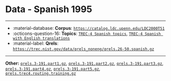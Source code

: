 # Data - Spanish 1995 



---

- :material-database: **Corpus**: [`https://catalog.ldc.upenn.edu/LDC2000T51`](https://catalog.ldc.upenn.edu/LDC2000T51)
- :octicons-question-16: **Topics**: [`TREC-4 Spanish topics`](https://trec.nist.gov/data/topics_noneng/topics.SP26-SP50.allspanish.gz), [`TREC-4 Spanish with English translations`](https://trec.nist.gov/data/topics_noneng/topics.SP26-SP50.spanish.english.gz)
- :material-label: **Qrels**: [`https://trec.nist.gov/data/qrels_noneng/qrels.26-50.spanish.gz`](https://trec.nist.gov/data/qrels_noneng/qrels.26-50.spanish.gz)


---

**Other:** [`qrels.3-191.part1.gz`](https://trec.nist.gov/data/qrels_eng/qrels.3-191.part1.gz), [`qrels.3-191.part2.gz`](https://trec.nist.gov/data/qrels_eng/qrels.3-191.part2.gz), [`qrels.3-191.part3.gz`](https://trec.nist.gov/data/qrels_eng/qrels.3-191.part3.gz), [`qrels.3-191.part4.gz`](https://trec.nist.gov/data/qrels_eng/qrels.3-191.part4.gz), [`qrels.3-191.part5.gz`](https://trec.nist.gov/data/qrels_eng/qrels.3-191.part5.gz), [`qrels.trec4.routing.training.gz`](https://trec.nist.gov/data/qrels_eng/qrels.trec4.routing.training.gz)
